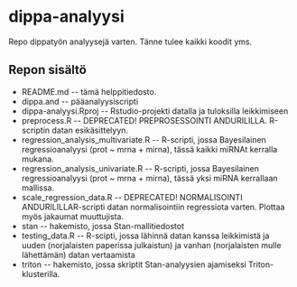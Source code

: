 dippa-analyysi
==============
Repo dippatyön analyysejä varten. Tänne tulee kaikki koodit yms.


Repon sisältö
-------------

- README.md -- tämä helppitiedosto.
- dippa.and -- pääanalyysiscripti
- dippa-analyysi.Rproj -- Rstudio-projekti datalla ja tuloksilla leikkimiseen
- preprocess.R -- DEPRECATED! PREPROSESSOINTI ANDURILILLA. R-scriptin datan esikäsittelyyn.
- regression_analysis_multivariate.R -- R-scripti, jossa Bayesilainen regressioanalyysi
  (prot ~ mrna + mirna), tässä kaikki miRNAt kerralla mukana.
- regression_analysis_univariate.R -- R-scripti, jossa Bayesilainen regressioanalyysi
  (prot ~ mrna + mirna), tässä yksi miRNA kerrallaan mallissa.
- scale_regression_data.R -- DEPRECATED! NORMALISOINTI ANDURILILLAR-scripti datan 
  normalisointiin regressiota varten. Plottaa myös jakaumat muuttujista.
- stan -- hakemisto, jossa Stan-mallitiedostot
- testing_data.R -- R-scipti, jossa lähinnä datan kanssa leikkimistä ja uuden
  (norjalaisten paperissa julkaistun) ja vanhan (norjalaisten mulle lähettämän)
  datan vertaamista
- triton -- hakemisto, jossa skriptit Stan-analyysien ajamiseksi Triton-klusterilla.
